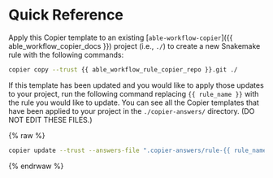# Quick Reference

Apply this Copier template to an existing [`able-workflow-copier`]({{ able_workflow_copier_docs }}) project (i.e., `./`) to create a new Snakemake rule with the following commands:

```bash
copier copy --trust {{ able_workflow_rule_copier_repo }}.git ./
```

If this template has been updated and you would like to apply those updates to your project, run the following command replacing `{{ rule_name }}` with the rule you would like to update. You can see all the Copier templates that have been applied to your project in the `./copier-answers/` directory. (DO NOT EDIT THESE FILES.)

{% raw %}

```bash
copier update --trust --answers-file ".copier-answers/rule-{{ rule_name }}.yml" ./
```

{% endrwaw %}

